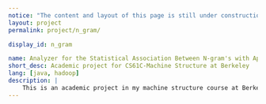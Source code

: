 ```yaml
---
notice: "The content and layout of this page is still under construction."
layout: project
permalink: project/n_gram/

display_id: n_gram

name: Analyzer for the Statistical Association Between N-gram's with Apache Hadoop
short_desc: Academic project for CS61C-Machine Structure at Berkeley
lang: [java, hadoop] 
description: |
    This is an academic project in my machine structure course at Berkeley. In this project, I used apache hadoop to analyze statistical data of a given article. Also, this project could be run using amazon ec2 services.
---
```


